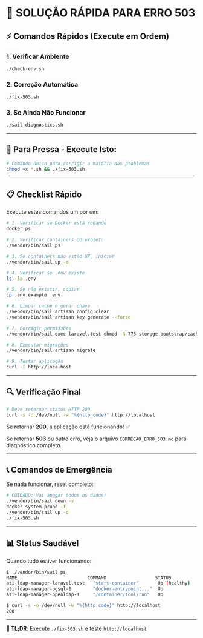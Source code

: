 # 🚨 SOLUÇÃO RÁPIDA PARA ERRO 503

## ⚡ **Comandos Rápidos (Execute em Ordem)**

### **1. Verificar Ambiente**
```bash
./check-env.sh
```

### **2. Correção Automática**
```bash
./fix-503.sh
```

### **3. Se Ainda Não Funcionar**
```bash
./sail-diagnostics.sh
```

---

## 🎯 **Para Pressa - Execute Isto:**

```bash
# Comando único para corrigir a maioria dos problemas
chmod +x *.sh && ./fix-503.sh
```

---

## 📋 **Checklist Rápido**

Execute estes comandos um por um:

```bash
# 1. Verificar se Docker está rodando
docker ps

# 2. Verificar containers do projeto
./vendor/bin/sail ps

# 3. Se containers não estão UP, iniciar
./vendor/bin/sail up -d

# 4. Verificar se .env existe
ls -la .env

# 5. Se não existir, copiar
cp .env.example .env

# 6. Limpar cache e gerar chave
./vendor/bin/sail artisan config:clear
./vendor/bin/sail artisan key:generate --force

# 7. Corrigir permissões
./vendor/bin/sail exec laravel.test chmod -R 775 storage bootstrap/cache

# 8. Executar migrações
./vendor/bin/sail artisan migrate

# 9. Testar aplicação
curl -I http://localhost
```

---

## 🔍 **Verificação Final**

```bash
# Deve retornar status HTTP 200
curl -s -o /dev/null -w "%{http_code}" http://localhost
```

Se retornar **200**, a aplicação está funcionando! ✅

Se retornar **503** ou outro erro, veja o arquivo `CORRECAO_ERRO_503.md` para diagnóstico completo.

---

## 📞 **Comandos de Emergência**

Se nada funcionar, reset completo:

```bash
# CUIDADO: Vai apagar todos os dados!
./vendor/bin/sail down -v
docker system prune -f
./vendor/bin/sail up -d
./fix-503.sh
```

---

## 📊 **Status Saudável**

Quando tudo estiver funcionando:

```bash
$ ./vendor/bin/sail ps
NAME                          COMMAND                  STATUS
ati-ldap-manager-laravel.test   "start-container"       Up (healthy)
ati-ldap-manager-pgsql-1        "docker-entrypoint..."  Up
ati-ldap-manager-openldap-1     "/container/tool/run"   Up

$ curl -s -o /dev/null -w "%{http_code}" http://localhost
200
```

---

**🎯 TL;DR**: Execute `./fix-503.sh` e teste `http://localhost` 